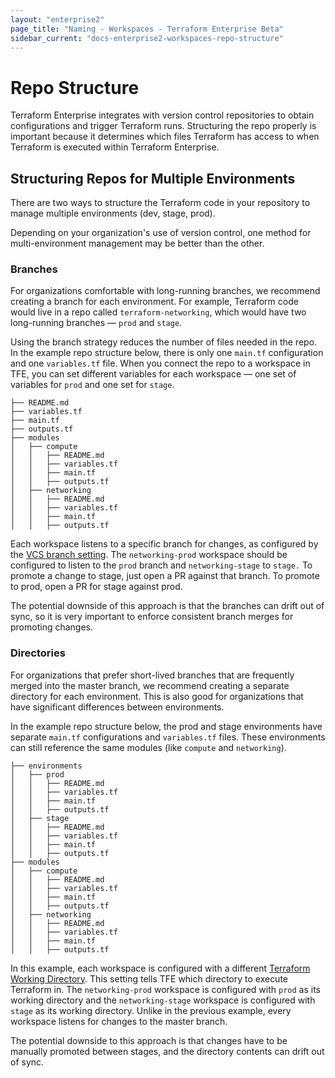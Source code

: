 ```yaml
---
layout: "enterprise2"
page_title: "Naming - Workspaces - Terraform Enterprise Beta"
sidebar_current: "docs-enterprise2-workspaces-repo-structure"
---
```


# Repo Structure

Terraform Enterprise integrates with version control repositories to obtain
configurations and trigger Terraform runs. Structuring the repo properly is
important because it determines which files Terraform has access to when
Terraform is executed within Terraform Enterprise.


## Structuring Repos for Multiple Environments

There are two ways to structure the Terraform code in your repository to manage
multiple environments (dev, stage, prod).

Depending on your organization's use of version control, one method for
multi-environment management may be better than the other.

### Branches

For organizations comfortable with long-running branches, we recommend
creating a branch for each environment. For example, Terraform code would live
in a repo called `terraform-networking`, which would have two long-running
branches — `prod` and `stage`.

Using the branch strategy reduces the number of files
needed in the repo. In the example repo structure below, there
is only one `main.tf` configuration and one `variables.tf` file. When you connect the repo to a workspace in TFE, you can set different variables for each
workspace — one set of variables for `prod` and one set for `stage`.

```
├── README.md
├── variables.tf
├── main.tf
├── outputs.tf
├── modules
│   ├── compute
│   │   ├── README.md
│   │   ├── variables.tf
│   │   ├── main.tf
│   │   ├── outputs.tf
│   ├── networking
│   │   ├── README.md
│   │   ├── variables.tf
│   │   ├── main.tf
│   │   ├── outputs.tf
```

Each workspace listens to a specific
branch for changes, as configured by the [VCS branch setting](./settings.html#vcs-branch).
The `networking-prod` workspace should be configured to listen to the `prod`
branch and `networking-stage` to `stage.` To promote a change to stage, just open
a PR against that branch. To promote to prod, open a PR for stage against prod.

The potential downside of this approach is that the branches can drift out of sync, so
it is very important to enforce consistent branch merges for promoting changes.

### Directories

For organizations that prefer short-lived branches that are
frequently merged into the master branch, we recommend creating a separate
directory for each environment. This is also good for organizations that
have significant differences between environments.

In the example repo structure below,
the prod and stage environments have separate `main.tf` configurations and `variables.tf` files. These environments can still reference the same modules
(like `compute` and `networking`).

```
├── environments
│   ├── prod
│   │   ├── README.md
│   │   ├── variables.tf
│   │   ├── main.tf
│   │   ├── outputs.tf
│   ├── stage
│   │   ├── README.md
│   │   ├── variables.tf
│   │   ├── main.tf
│   │   ├── outputs.tf
├── modules
│   ├── compute
│   │   ├── README.md
│   │   ├── variables.tf
│   │   ├── main.tf
│   │   ├── outputs.tf
│   ├── networking
│   │   ├── README.md
│   │   ├── variables.tf
│   │   ├── main.tf
│   │   ├── outputs.tf
```

In this example, each workspace is configured with a
different [Terraform Working Directory](./settings.html#terraform-working-directory). This setting
tells TFE which directory to execute Terraform in.
The `networking-prod` workspace is configured with `prod` as its working directory
and the `networking-stage` workspace is configured with `stage` as its working
directory. Unlike in the previous example, every workspace listens for changes to the master branch.

The potential downside to this approach is that changes have to be manually promoted between stages, and the directory contents can drift out of sync.
